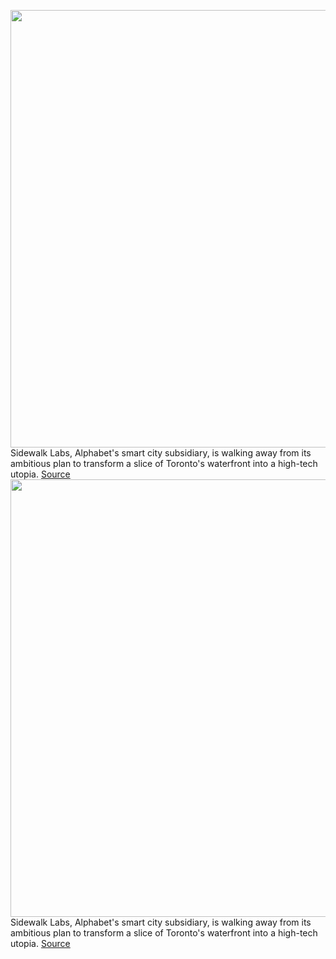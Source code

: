 <img src='https://cdn.vox-cdn.com/thumbor/vkmuX8z0p7K6hBNRIItPghaVFh8=/0x0:5847x2260/1200x800/filters:focal(2457x663:3391x1597)/cdn.vox-cdn.com/uploads/chorus_image/image/66764449/ParliamentSlip_Summer_SidewalkLabs.0.jpg' width='700px' /><br/>
Sidewalk Labs, Alphabet's smart city subsidiary, is walking away from its ambitious plan to transform a slice of Toronto's waterfront into a high-tech utopia.
<a href='https://www.theverge.com/2020/5/7/21250594/alphabet-sidewalk-labs-toronto-quayside-shutting-down'> Source <a/><img src='https://cdn.vox-cdn.com/thumbor/vkmuX8z0p7K6hBNRIItPghaVFh8=/0x0:5847x2260/1200x800/filters:focal(2457x663:3391x1597)/cdn.vox-cdn.com/uploads/chorus_image/image/66764449/ParliamentSlip_Summer_SidewalkLabs.0.jpg' width='700px' /><br/>
Sidewalk Labs, Alphabet's smart city subsidiary, is walking away from its ambitious plan to transform a slice of Toronto's waterfront into a high-tech utopia.
<a href='https://www.theverge.com/2020/5/7/21250594/alphabet-sidewalk-labs-toronto-quayside-shutting-down'> Source <a/>